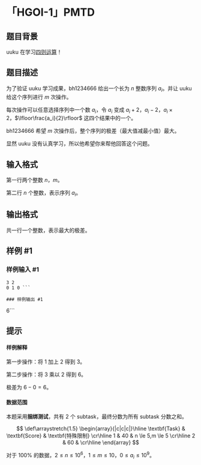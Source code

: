 # 「HGOI-1」PMTD

## 题目背景

 $\text{uuku}$ 在学习[四则运算](https://baike.baidu.com/item/%E5%9B%9B%E5%88%99%E8%BF%90%E7%AE%97/5337481?fr=aladdin)！

## 题目描述

为了验证 $\text{uuku}$ 学习成果，$\text{bh1234666}$ 给出一个长为 $n$ 整数序列 $a_i$。并让 $\text{uuku}$ 给这个序列进行 $m$ 次操作。

每次操作可以任意选择序列中一个数 $a_i$，令 $a_i$ 变成 $a_i+2$，$a_i-2$，$a_i\times 2$，$\lfloor\frac{a_i}{2}\rfloor$ 这四个结果中的一个。

$\text{bh1234666}$ 希望 $m$ 次操作后，整个序列的极差（最大值减最小值）最大。

显然 $\text{uuku}$ 没有认真学习，所以他希望你来帮他回答这个问题。

## 输入格式

第一行两个整数 $n$，$m$。

第二行 $n$ 个整数，表示序列 $a_i$。

## 输出格式

共一行一个整数，表示最大的极差。

## 样例 #1

### 样例输入 #1
```
3 2
0 1 0 ```

### 样例输出 #1

```
6```

## 提示

#### 样例解释

第一步操作：将 $1$ 加上 $2$ 得到 $3$。

第二步操作：将 $3$ 乘以 $2$ 得到 $6$。

极差为 $6-0=6$。

#### 数据范围

本题采用**捆绑测试**，共有 $2$ 个 $\text{subtask}$，最终分数为所有 $\text{subtask}$ 分数之和。

$$
\def\arraystretch{1.5}
\begin{array}{|c|c|c|}\hline
\textbf{Task} & \textbf{Score} & \textbf{特殊限制} \cr\hline
1 & 40 & n \le 5,m \le 5 \cr\hline
2 & 60 &  \cr\hline
\end{array}
$$

对于 $100\%$ 的数据，$2 \le n \le 10^6$，$1 \le m \le 10$，$0 \le a_i \le 10^9$。
